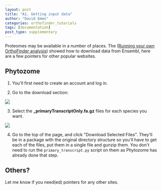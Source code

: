 ```yaml
---
layout: post
title: "A1. Getting input data"
author: "David Emms"
categories: orthofinder_tutorials
tags: [documentation]
post_type: supplementary
---
```


Proteomes may be available in a number of places. The ([Running your own OrthoFinder analysis](/orthofinder_tutorials/020-running-your-own-orthofinder-analysis.html)) showed how to download data from Ensembl, here are a few pointers for other popular websites.

## Phytozome
1. You'll first need to create an account and log in.

2. Go to the download section:
 <img src="{{ site.github.url }}/assets/img/Phytozome.png">

3. Select the **_primaryTranscriptOnly.fa.gz** files for each species you want.
<img src="{{ site.github.url }}/assets/img/Phytozome_download.png">

4. Go to the top of the page, and click "Download Selected Files". They'll be in a package with the original directory structure so you'll have to get each of the files, put them in a single file and gunzip them. You don't need to run the `primary_transcript.py` script on them as Phytozome has already done that step.

## Others?
Let me know if you need(ed) pointers for any other sites.
